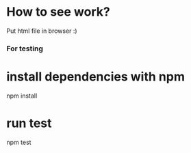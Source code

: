 # How to see work?

Put html file in browser :)

### For testing

# install dependencies with npm
npm install

# run test 
npm test

